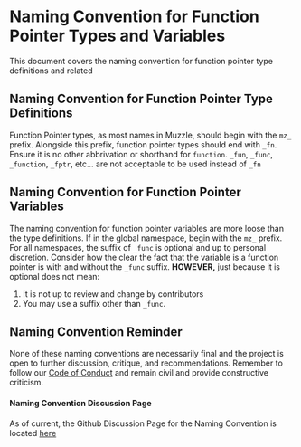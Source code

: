 # Naming Convention for Function Pointer Types and Variables
This document covers the naming convention for function pointer type definitions and related

## Naming Convention for Function Pointer Type Definitions
Function Pointer types, as most names in Muzzle, should begin with the `mz_` prefix. Alongside this prefix,
function pointer types should end with `_fn`. Ensure it is no other abbrivation or shorthand for `function`.
`_fun`, `_func`, `_function`, `_fptr`, etc... are not acceptable to be used instead of `_fn`

## Naming Convention for Function Pointer Variables
The naming convention for function pointer variables are more loose than the type definitions. If in the global
namespace, begin with the `mz_` prefix. For all namespaces, the suffix of `_func` is optional and up to
personal discretion. Consider how the clear the fact that the variable is a function pointer is with and
without the `_func` suffix. **HOWEVER,** just because it is optional does not mean:

 1. It is not up to review and change by contributors
 2. You may use a suffix other than `_func`.

## Naming Convention Reminder
None of these naming conventions are necessarily final and the project is open to further discussion,
critique, and recommendations. Remember to follow our [Code of Conduct](https://github.com/PikoStudios/Muzzle/blob/main/CODE_OF_CONDUCT.md)
and remain civil and provide constructive criticism.

#### Naming Convention Discussion Page
As of current, the Github Discussion Page for the Naming Convention is located [here](https://github.com/PikoStudios/Muzzle/discussions/41)
